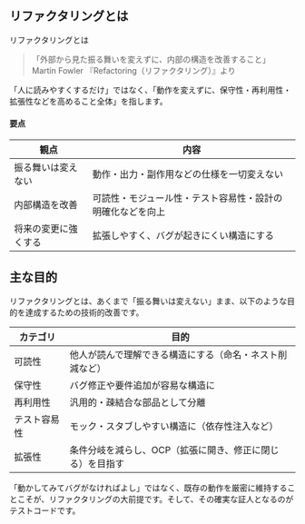 ## リファクタリングとは

リファクタリングとは
> 「外部から見た振る舞いを変えずに、内部の構造を改善すること」
>  Martin Fowler 『Refactoring（リファクタリング）』より

「人に読みやすくするだけ」ではなく、「動作を変えずに、保守性・再利用性・拡張性などを高めること全体」を指します。

#### 要点
|観点|内容|
|---|---|
|振る舞いは変えない|動作・出力・副作用などの仕様を一切変えない|
|内部構造を改善|可読性・モジュール性・テスト容易性・設計の明確化などを向上|
|将来の変更に強くする|拡張しやすく、バグが起きにくい構造にする|


## 主な目的
リファクタリングとは、あくまで「振る舞いは変えない」まま、以下のような目的を達成するための技術的改善です。

|カテゴリ|目的|
|---|---|
|可読性|他人が読んで理解できる構造にする（命名・ネスト削減など）|
|保守性|バグ修正や要件追加が容易な構造に|
|再利用性|汎用的・疎結合な部品として分離|
|テスト容易性|モック・スタブしやすい構造に（依存性注入など）|
|拡張性|条件分岐を減らし、OCP（拡張に開き、修正に閉じる）を目指す|

「動かしてみてバグがなければよし」ではなく、既存の動作を厳密に維持することこそが、リファクタリングの大前提です。そして、その確実な証人となるのがテストコードです。
